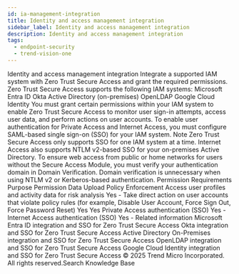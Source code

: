```yaml
---
id: ia-management-integration
title: Identity and access management integration
sidebar_label: Identity and access management integration
description: Identity and access management integration
tags:
  - endpoint-security
  - trend-vision-one
---
```


 Identity and access management integration Integrate a supported IAM system with Zero Trust Secure Access and grant the required permissions. Zero Trust Secure Access supports the following IAM systems: Microsoft Entra ID Okta Active Directory (on-premises) OpenLDAP Google Cloud Identity You must grant certain permissions within your IAM system to enable Zero Trust Secure Access to monitor user sign-in attempts, access user data, and perform actions on user accounts. To enable user authentication for Private Access and Internet Access, you must configure SAML-based single sign-on (SSO) for your IAM system. Note Zero Trust Secure Access only supports SSO for one IAM system at a time. Internet Access also supports NTLM v2-based SSO for your on-premises Active Directory. To ensure web access from public or home networks for users without the Secure Access Module, you must verify your authentication domain in Domain Verification. Domain verification is unnecessary when using NTLM v2 or Kerberos-based authentication. Permission Requirements Purpose Permission Data Upload Policy Enforcement Access user profiles and activity data for risk analysis Yes - Take direct action on user accounts that violate policy rules (for example, Disable User Account, Force Sign Out, Force Password Reset) Yes Yes Private Access authentication (SSO) Yes - Internet Access authentication (SSO) Yes - Related information Microsoft Entra ID integration and SSO for Zero Trust Secure Access Okta integration and SSO for Zero Trust Secure Access Active Directory On-Premises integration and SSO for Zero Trust Secure Access OpenLDAP integration and SSO for Zero Trust Secure Access Google Cloud Identity integration and SSO for Zero Trust Secure Access © 2025 Trend Micro Incorporated. All rights reserved.Search Knowledge Base
